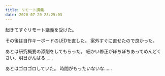```yaml
---
title: リモート講義
date: 2020-07-20 23:25:03
---
```


起きてすぐリモート講義を受けた。

その後は自作キーボードのLEDを直した。
案外すぐに直せたので良かった。

あとは研究概要の添削をしてもらった。
細かい修正がぼちぼちあってめんどくさい、明日がんばる……

あとはゴロゴロしていた。
時間がもったいないな……
